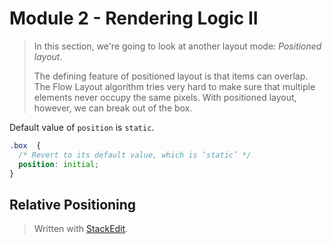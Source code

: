 # Module 2  - Rendering Logic II

> In this section, we're going to look at another layout mode: _Positioned layout_.
> >
> The defining feature of positioned layout is that items can overlap. The Flow Layout algorithm tries very hard to make sure that multiple elements never occupy the same pixels. With positioned layout, however, we can break out of the box.

Default value of `position` is `static`.

```css
.box  {
  /* Revert to its default value, which is ‘static’ */
  position: initial;
}
```

## Relative Positioning



> Written with [StackEdit](https://stackedit.io/).
<!--stackedit_data:
eyJoaXN0b3J5IjpbMTMxMjYzMzMxMF19
-->
